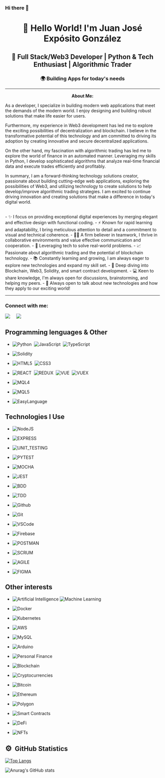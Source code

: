 ### Hi there 👋
<!--
**jjeg1979/jjeg1979** is a ✨ _special_ ✨ repository because its `README.md` (this file) appears on your GitHub profile.

Here are some ideas to get you started:

- 🔭 I’m currently working on ...
- 🌱 I’m currently learning ...
- 👯 I’m looking to collaborate on ...
- 🤔 I’m looking for help with ...
- 💬 Ask me about ...
- 📫 How to reach me: ...
- 😄 Pronouns: ...
- ⚡ Fun fact: ...
-->

<h1 align="center">👋 Hello World! I'm Juan José Expósito González</h1>
<h2 align="center">🚀 Full Stack/Web3 Developer | Python & Tech Enthusiast | Algorithmic Trader</h2>
<h3 align="center">🌍 Building Apps for today's needs</h3>

<hr/>

<p align="center">
  <strong>About Me:</strong>
  <br>

As a developer, I specialize in building modern web applications that meet the demands of the modern world. I enjoy designing and building robust solutions that make life easier for users.

Furthermore, my experience in Web3 development has led me to explore the exciting possibilities of decentralization and blockchain. I believe in the transformative potential of this technology and am committed to driving its adoption by creating innovative and secure decentralized applications.

On the other hand, my fascination with algorithmic trading has led me to explore the world of finance in an automated manner. Leveraging my skills in Python, I develop sophisticated algorithms that analyze real-time financial data and execute trades efficiently and profitably.

In summary, I am a forward-thinking technology solutions creator, passionate about building cutting-edge web applications, exploring the possibilities of Web3, and utilizing technology to create solutions to help develop/improve algorithmic trading strategies. I am excited to continue driving innovation and creating solutions that make a difference in today's digital world.

</p>

<br>
- ✨ I focus on providing exceptional digital experiences by merging elegant and effective design with functional coding.
- ⚡ Known for rapid learning and adaptability, I bring meticulous attention to detail and a commitment to visual and technical coherence.
- 🤜🤛 A firm believer in teamwork, I thrive in collaborative environments and value effective communication and cooperation.
- 🚀 Leveraging tech to solve real-world problems.
- 📈 Passionate about algorithmic trading and the potential of blockchain technology.
- 📚 Constantly learning and growing, I am always eager to explore new technologies and expand my skill set.
- 🌱 Deep diving into Blockchain, Web3, Solidity, and smart contract development.
- 💻 Keen to share knowledge, I'm always open for discussions, brainstorming, and helping my peers.
- 💬 Always open to talk about new technologies and how they apply to our exciting world!

<hr/>

<h3 align="left">Connect with me:</h3>
<p align="left">
  <a href="mailto:jjeg1979@gmail.com?subject=Hi%20Juan%20Jose%20Exposito"><img src="https://img.shields.io/badge/gmail-%23D14836.svg?&style=for-the-badge&logo=gmail&logoColor=white" /></a>&nbsp;&nbsp;&nbsp;&nbsp;
  <a href="https://www.linkedin.com/in/juan-jose-exposito/"><img src="https://img.shields.io/badge/linkedin-%230077B5.svg?&style=for-the-badge&logo=linkedin&logoColor=white" /></a>&nbsp;&nbsp;

## Programming lenguages & Other

- ![Python](https://img.shields.io/badge/PYTHON-3776AB.svg?&style=flat&logo=python&logoColor=white)&nbsp;
![JavaScript](https://img.shields.io/badge/JAVASCRIPT-323330.svg?&style=flat&logo=javascript&logoColor=%23F7DF1E)&nbsp;
![TypeScript](https://img.shields.io/badge/TYPESCRIPT-%23007ACC.svg?&style=flat&logo=typescript&logoColor=white)&nbsp;
- ![Solidity](https://img.shields.io/badge/SOLIDITY-764ABC.svg?&style=flat&logo=solidity&logoColor=white)&nbsp;
- ![HTML5](https://img.shields.io/badge/HTML5-E34F26.svg?&style=flat&logo=html5&logoColor=white)&nbsp;
  ![CSS3](https://img.shields.io/badge/CSS3-%231572B6.svg?&style=flat&logo=css3&logoColor=white)&nbsp;

- ![REACT](https://img.shields.io/badge/REACT-0088CC.svg?&style=flat&logo=REACT&logoColor=white)&nbsp;
![REDUX](https://img.shields.io/badge/REDUX-764ABC.svg?&style=flat&logo=REDUX&logoColor=white)&nbsp;
![VUE](https://img.shields.io/badge/VUE-4FC08D.svg?&style=flat&logo=vue.js&logoColor=white)&nbsp;
![VUEX](https://img.shields.io/badge/VUEX-4FC08D.svg?&style=flat&logo=vue.js&logoColor=white)&nbsp;

- ![MQL4](https://img.shields.io/badge/MQL4-00A98F.svg?&style=flat&logo=MQL4&logoColor=white)&nbsp;
- ![MQL5](https://img.shields.io/badge/MQL5-00A98F.svg?&style=flat&logo=MQL5&logoColor=white)&nbsp;
- ![EasyLanguage](https://img.shields.io/badge/EASYLANGUAGE-00A98F.svg?&style=flat&logo=EASYLANGUAGE&logoColor=white)&nbsp;

## Technologies I Use

- ![NodeJS](https://img.shields.io/badge/NODEJS-339933.svg?&style=flat&logo=node.js&logoColor=white)&nbsp;
- ![EXPRESS](https://img.shields.io/badge/EXPRESS-000019.svg?&style=flat&logo=EXPRESS&logoColor=white)&nbsp;

- ![UNIT_TESTING](https://img.shields.io/badge/UNIT_TESTING-FFD900.svg?&style=flat&logo=&logoColor=white)&nbsp;
- ![PYTEST](https://img.shields.io/badge/PYTEST-0A9EDC.svg?&style=flat&logo=pytest&logoColor=white)&nbsp;
- ![MOCHA](https://img.shields.io/badge/MOCHA-8D6748.svg?&style=flat&logo=mocha&logoColor=white)&nbsp;
- ![JEST](https://img.shields.io/badge/JEST-C21325.svg?&style=flat&logo=jest&logoColor=white)&nbsp;

- ![BDD](https://img.shields.io/badge/BDD-4479A1.svg?&style=flat&logo=bdd&logoColor=white)&nbsp;
- ![TDD](https://img.shields.io/badge/TDD-F77E1C.svg?&style=flat&logo=TDD&logoColor=white)&nbsp;

- ![Github](https://img.shields.io/badge/GITHUB-181717.svg?&style=flat&logo=github&logoColor=white)&nbsp;
- ![Git](https://img.shields.io/badge/GIT-F05032.svg?&style=flat&logo=git&logoColor=white)&nbsp;
- ![VSCode](https://img.shields.io/badge/VSCODE-007ACC.svg?&style=flat&logo=visual-studio-code)&nbsp;
- ![Firebase](https://img.shields.io/badge/FIREBASE-FFCA28.svg?&style=flat&logo=firebase&logoColor=black)&nbsp;
- ![POSTMAN](https://img.shields.io/badge/POSTMAN-FF6C37.svg?&style=flat&logo=POSTMAN&logoColor=black)&nbsp;

- ![SCRUM](https://img.shields.io/badge/SCRUM-6DB33F.svg?&style=flat&logo=ddd&logoColor=white)&nbsp;
- ![AGILE](https://img.shields.io/badge/AGILE-65633F.svg?&style=flat&logo=ddd&logoColor=white)&nbsp;
- ![FIGMA](https://img.shields.io/badge/FIGMA-F24E1E.svg?&style=flat&logo=figma&logoColor=white)&nbsp;

## Other interests

- ![Artificial Intelligence](https://img.shields.io/badge/AI-FF6C37.svg?&style=flat&logo=ai&logoColor=black) ![Machine Learning](https://img.shields.io/badge/ML-FF6C37.svg?&style=flat&logo=ml&logoColor=black)&nbsp;
- ![Docker](https://img.shields.io/badge/DOCKER-2496ED.svg?&style=flat&logo=docker&logoColor=white)&nbsp;
- ![Kubernetes](https://img.shields.io/badge/KUBERNETES-326CE5.svg?&style=flat&logo=kubernetes&logoColor=white)&nbsp;
- ![AWS](https://img.shields.io/badge/AMAZON%20AWS-232F3E.svg?&style=flat&logo=amazon-aws&logoColor=white)&nbsp;
- ![MySQL](https://img.shields.io/badge/MySQL-4479A1.svg?&style=flat&logo=MySQL&logoColor=white)&nbsp;
- ![Arduino](https://img.shields.io/badge/ARDUINO-00979D.svg?&style=flat&logo=arduino&logoColor=white)&nbsp;

- ![Personal Finance](https://img.shields.io/badge/FINANCE-0088CC.svg?&style=flat&logo=finance&logoColor=white)&nbsp;

- ![Blockchain](https://img.shields.io/badge/BLOCKCHAIN-121D33.svg?&style=flat&logo=blockchain-dot-com&logoColor=white)&nbsp;
- ![Cryptocurrencies](https://img.shields.io/badge/CRYPTOCURRENCY-00979D.svg?&style=flat&logo=cryptocurrency&logoColor=black)&nbsp;
- ![Bitcoin](https://img.shields.io/badge/BITCOIN-0769AD.svg?&style=flat&logo=bitcoin&logoColor=black)&nbsp;
- ![Ethereum](https://img.shields.io/badge/ETHEREUM-3C3C3D.svg?&style=flat&logo=ethereum&logoColor=white)&nbsp;
- ![Polygon](https://img.shields.io/badge/POLYGON-3C3C3D.svg?&style=flat&logo=polygon&logoColor=white)&nbsp;

- ![Smart Contracts](https://img.shields.io/badge/SMART_CONTRACTS-3C3C3D.svg?&style=flat&logo=smart-contracts&logoColor=white)&nbsp;
- ![DeFi](https://img.shields.io/badge/DEFI-3C3C3D.svg?&style=flat&logo=defi&logoColor=white)&nbsp;
- ![NFTs](https://img.shields.io/badge/NFTs-3C3C3D.svg?&style=flat&logo=nfts&logoColor=white)&nbsp;

## <b> <span style="font-size: 24px;">&#9881;</span> &nbsp;GitHub Statistics</b>

[![Top Langs](https://github-readme-stats.vercel.app/api/top-langs/?username=jjeg1979&layout=compact&true&theme=radical)](https://github.com/anuraghazra/github-readme-stats)

![Anurag's GitHub stats](https://github-readme-stats.vercel.app/api?username=jjeg1979&show_icons=true&theme=radical)

